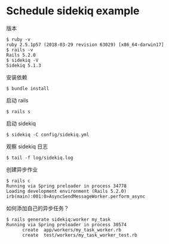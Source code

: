# Schedule sidekiq example

版本
```console
$ ruby -v
ruby 2.5.1p57 (2018-03-29 revision 63029) [x86_64-darwin17]
$ rails -v
Rails 5.2.0
$ sidekiq -V
Sidekiq 5.1.3
```

安装依赖
```console
$ bundle install
```

启动 rails
```console
$ rails s
```

启动 sidekiq
```console
$ sidekiq -C config/sidekiq.yml
```

观察 sidekiq 日志
```console
$ tail -f log/sidekiq.log
```

创建异步作业
```console
$ rails c
Running via Spring preloader in process 34778
Loading development environment (Rails 5.2.0)
irb(main):001:0>AsyncSendMessageWorker.perform_async
```

如何添加自己的异步任务？
```console
$ rails generate sidekiq:worker my_task
Running via Spring preloader in process 30574
      create  app/workers/my_task_worker.rb
      create  test/workers/my_task_worker_test.rb
```
